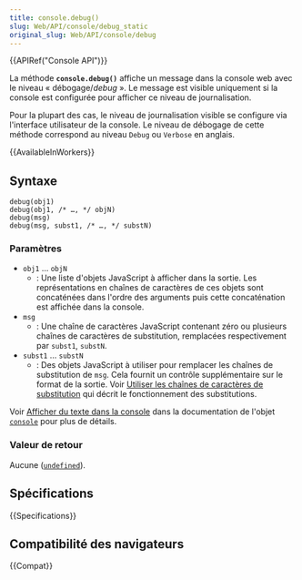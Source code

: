 ```yaml
---
title: console.debug()
slug: Web/API/console/debug_static
original_slug: Web/API/console/debug
---
```


{{APIRef("Console API")}}

La méthode **`console.debug()`** affiche un message dans la console web avec le niveau «&nbsp;débogage/<i lang="en">debug</i>&nbsp;». Le message est visible uniquement si la console est configurée pour afficher ce niveau de journalisation.

Pour la plupart des cas, le niveau de journalisation visible se configure via l'interface utilisateur de la console. Le niveau de débogage de cette méthode correspond au niveau `Debug` ou `Verbose` en anglais.

{{AvailableInWorkers}}

## Syntaxe

```js-nolint
debug(obj1)
debug(obj1, /* …, */ objN)
debug(msg)
debug(msg, subst1, /* …, */ substN)
```

### Paramètres

- `obj1` … `objN`
  - : Une liste d'objets JavaScript à afficher dans la sortie. Les représentations en chaînes de caractères de ces objets sont concaténées dans l'ordre des arguments puis cette concaténation est affichée dans la console.
- `msg`
  - : Une chaîne de caractères JavaScript contenant zéro ou plusieurs chaînes de caractères de substitution, remplacées respectivement par `subst1`, `substN`.
- `subst1` … `substN`
  - : Des objets JavaScript à utiliser pour remplacer les chaînes de substitution de `msg`. Cela fournit un contrôle supplémentaire sur le format de la sortie. Voir [Utiliser les chaînes de caractères de substitution](/fr/docs/Web/API/Console#utiliser_les_caractères_de_substitution) qui décrit le fonctionnement des substitutions.

Voir [Afficher du texte dans la console](/fr/docs/Web/API/Console#afficher_du_texte_dans_la_console) dans la documentation de l'objet [`console`](/fr/docs/Web/API/Console) pour plus de détails.

### Valeur de retour

Aucune ([`undefined`](/fr/docs/Web/JavaScript/Reference/Global_Objects/undefined)).

## Spécifications

{{Specifications}}

## Compatibilité des navigateurs

{{Compat}}
